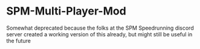 # SPM-Multi-Player-Mod

Somewhat deprecated because the folks at the SPM Speedrunning discord server created a working version of this already, but might still be useful in the future
